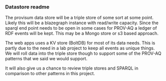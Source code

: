 ### Datastore readme

The provisum data store will be a triple store of some sort at some point.  Likely this will 
be a blazegraph instance with read/write capacity.  Since the sparql end point
needs to be open in some cases for PROV-AQ a ledger of RDF events will be 
kept.  This may be a Mongo store or s3 based approach.

The web apps uses a KV store (BoltDB) for most of its data needs.  This is partly due to 
the need in a lab project to keep all events as unique things.  We will roll data into the 
triple store though to support some of the PROV-AQ patterns that we said we would support.

It will also give us a chance to review triple stores and SPARQL in comparison to other
patterns in this project. 


